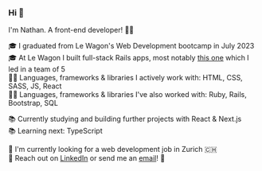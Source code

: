 ### Hi 👋

I'm Nathan. A front-end developer! 👨‍🎨

🎓 I graduated from Le Wagon's Web Development bootcamp in July 2023<br>
🎓 At Le Wagon I built full-stack Rails apps, most notably [this one](https://github.com/nathansoussana/local-sports-club) which I led in a team of 5<br>
👨‍💻 Languages, frameworks & libraries I actively work with: HTML, CSS, SASS, JS, React<br>
👨‍💻 Languages, frameworks & libraries I've also worked with: Ruby, Rails, Bootstrap, SQL

📚 Currently studying and building further projects with React & Next.js<br>
📚 Learning next: TypeScript

🎯 I'm currently looking for a web development job in Zurich 🇨🇭<br>
🔗 Reach out on [LinkedIn](https://www.linkedin.com/in/nathansoussana/) or send me an [email](mailto:nathan.soussana@gmail.com)! 📩
